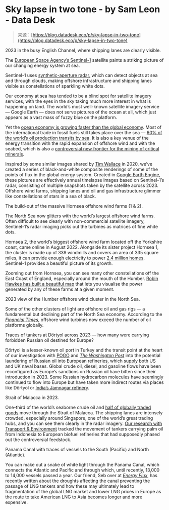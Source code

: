 <!--yml
category: 未分类
date: 2024-05-27 14:42:40
-->

# Sky lapse in two tone - by Sam Leon - Data Desk

> 来源：[https://blog.datadesk.eco/p/sky-lapse-in-two-tone](https://blog.datadesk.eco/p/sky-lapse-in-two-tone)

2023 in the busy English Channel, where shipping lanes are clearly visible.

The [European Space Agency’s Sentinel-1](https://www.esa.int/Applications/Observing_the_Earth/Copernicus/Sentinel-1) satellite paints a striking picture of our changing energy system at sea.

Sentinel-1 uses [synthetic-aperture radar,](https://en.wikipedia.org/wiki/Synthetic-aperture_radar) which can detect objects at sea and through clouds, making offshore infrastructure and shipping lanes visible as constellations of sparkling white dots.

Our economy at sea has tended to be a blind spot for satellite imagery services, with the eyes in the sky taking much more interest in what is happening on land. The world’s most well-known satellite imagery service — Google Earth — does not serve pictures of the ocean at all, which just appears as a vast mass of fuzzy blue on the platform.

Yet the [ocean economy is growing faster than the global economy](https://www.ft.com/content/d77fff4d-a9c6-4224-89fc-b3b08d1d833b). Most of the international trade in fossil fuels still takes place over the sea — [60% of the world’s oil production transits by sea](https://www.eia.gov/international/analysis/special-topics/World_Oil_Transit_Chokepoints). It is also a key venue of the energy transition with the rapid expansion of offshore wind and with the seabed, which is also a [controversial new frontier for the mining of critical minerals](https://www.reuters.com/graphics/MINING-DEEPSEA/CLIMATE/zjpqezqzlpx/).

Inspired by some similar images shared by [Tim Wallace](https://twitter.com/wallacetim) in 2020, we’ve created a series of black-and-white composite renderings of some of the points of flux in the global energy system. Created in [Google Earth Engine](https://earthengine.google.com/), these pictures are effectively annual timelapse images based on Sentinel-1’s radar, consisting of multiple snapshots taken by the satellite across 2023\. Offshore wind farms, shipping lanes and oil and gas infrastructure glimmer like constellations of stars in a sea of black.

The build-out of the massive Hornsea offshore wind farms (1 & 2).

The North Sea now glitters with the world’s largest offshore wind farms. Often difficult to see clearly with non-commercial satellite imagery, Sentinel-1’s radar imaging picks out the turbines as matrices of fine white dots.

Hornsea 2, the world’s biggest offshore wind farm located off the Yorkshire coast, came online in August 2022\. Alongside its sister project Hornsea 1, the cluster is made up of 339 windmills and covers an area of 335 square miles, it can provide enough electricity to power [2.4 million homes](https://orsted.co.uk/energy-solutions/offshore-wind/our-wind-farms/hornsea2). Sentinel-1 provides a beautiful picture of its growth.

Zooming out from Hornsea, you can see many other constellations off the East Coast of England, especially around the mouth of the Humber. [Robin Hawkes has built a beautiful map](https://renewables-map.robinhawkes.com/#8.01/53.689/0.955) that lets you visualise the power generated by any of these farms at a given moment.

2023 view of the Humber offshore wind cluster in the North Sea.

Some of the other clusters of light are offshore oil and gas rigs — a fundamental but declining part of the North Sea economy. According to the *[Financial Times](https://www.ft.com/content/d77fff4d-a9c6-4224-89fc-b3b08d1d833b)*, offshore wind turbines now exceed the number of oil platforms globally.

Traces of tankers at Dörtyol across 2023 — how many were carrying forbidden Russian oil destined for Europe?

Dörtyol is a lesser-known oil port in Turkey and the transit point at the heart of our investigation with [POGO](https://www.pogo.org/investigations/the-pentagon-is-buying-fuel-made-with-russian-oil) and *[The Washington Post](https://www.washingtonpost.com/business/2023/11/14/russian-oil-sanctions-us-greece-turkey/)* into the potential laundering of Russian oil into European refineries, which supply both US and UK naval bases. Global crude oil, diesel, and gasoline flows have been reconfigured as Europe’s sanctions on Russian oil have bitten since their introduction in 2023\. Some Russian hydrocarbon molecules have seemingly continued to flow into Europe but have taken more indirect routes via places like Dörtyol or [India’s Jamnagar refinery](https://energyandcleanair.org/publication/the-laundromat-how-the-price-cap-coalition-whitewashes-russian-oil-in-third-countries/).

Strait of Malacca in 2023.

One-third of the world’s seaborne crude oil and [half of globally traded goods](https://www.nippon-foundation.or.jp/en/what/projects/safe_passage) move through the Strait of Malacca. The shipping lanes are intensely crowded, especially around Singapore, one of the world’s great trading hubs, and you can see them clearly in the radar imagery. [Our research with Transport & Environment](https://www.transportenvironment.org/discover/broken-promise-how-enis-refineries-are-still-relying-on-palm-oil-based-products/) tracked the movement of tankers carrying palm oil from Indonesia to European biofuel refineries that had supposedly phased out the controversial feedstock.

Panama Canal with traces of vessels to the South (Pacific) and North (Atlantic).

You can make out a snake of white light through the Panama Canal, which connects the Atlantic and Pacific and through which, until recently, 13,000 to 14,000 vessels passed a year. Our friend, Seb over at *[Energy Flux](https://www.energyflux.news/p/the-panama-paradox-us-lng-drought-gas-trade)*, has recently written about the droughts affecting the canal preventing the passage of LNG tankers and how these may ultimately lead to fragmentation of the global LNG market and lower LNG prices in Europe as the route to take American LNG to Asia becomes longer and more expensive.